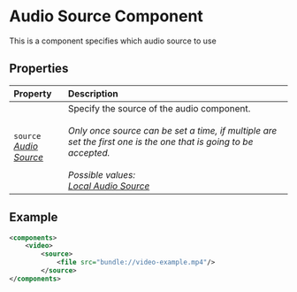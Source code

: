 # Audio Source Component

This is a component specifies which audio source to use


## Properties
| Property                                     | Description                                                                                                                                                                                                                                       |
| :------------------------------------------- | :------------------------------------------------------------------------------------------------------------------------------------------------------------------------------------------------------------------------------------------------ |
| `source` <br/> _‌[Audio Source](./Source.md)_ | Specify the source of the audio component. <br><br> _Only once source can be set a time, if multiple are set the first one is the one that is going to be accepted._ </br> </br>_Possible values: <br> [Local Audio Source](LocalAudioSource.md)_ |

## Example
```xml
<components>
	<video>
		<source>
			<file src="bundle://video-example.mp4"/>
		</source>
</components>
```